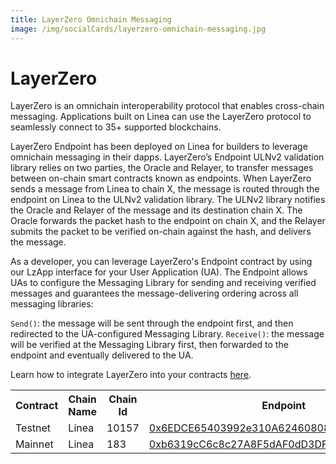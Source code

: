 ```yaml
---
title: LayerZero Omnichain Messaging
image: /img/socialCards/layerzero-omnichain-messaging.jpg
---
```


# LayerZero

LayerZero is an omnichain interoperability protocol that enables cross-chain messaging. 
Applications built on Linea can use the LayerZero protocol to seamlessly connect to 35+ supported 
blockchains.

LayerZero Endpoint has been deployed on Linea for builders to leverage omnichain messaging in 
their dapps. LayerZero’s Endpoint ULNv2 validation library relies on two parties, the Oracle and 
Relayer, to transfer messages between on-chain smart contracts known as endpoints. When LayerZero 
sends a message from Linea to chain X, the message is routed through the endpoint on Linea to the 
ULNv2 validation library. The ULNv2 library notifies the Oracle and Relayer of the message and 
its destination chain X. The Oracle forwards the packet hash to the endpoint on chain X, and the 
Relayer submits the packet to be verified on-chain against the hash, and delivers the message.

As a developer, you can leverage LayerZero's Endpoint contract by using our LzApp interface for 
your User Application (UA). The Endpoint allows UAs to configure the Messaging Library for sending 
and receiving verified messages and guarantees the message-delivering ordering across all messaging 
libraries:

`Send()`: the message will be sent through the endpoint first, and then redirected to the 
UA-configured Messaging Library. `Receive()`: the message will be verified at the Messaging 
Library first, then forwarded to the endpoint and eventually delivered to the UA.

Learn how to integrate LayerZero into your contracts [here](https://layerzero.gitbook.io/docs/).

<table>
  <tbody>
    <tr>
      <th>Contract</th>
      <th>Chain Name</th>
      <th>Chain Id</th>
      <th>Endpoint</th>
    </tr>
    <tr>
      <td>Testnet</td>
      <td>Linea</td>
      <td>10157</td>
      <td>
        <a href="https://sepolia.lineascan.build/address/0x6EDCE65403992e310A62460808c4b910D972f10f">
          0x6EDCE65403992e310A62460808c4b910D972f10f
        </a>
      </td>
    </tr>
    <tr>
      <td>Mainnet</td>
      <td>Linea</td>
      <td>183</td>
      <td>
        <a href="https://lineascan.build/address/0xb6319cC6c8c27A8F5dAF0dD3DF91EA35C4720dd7">
          0xb6319cC6c8c27A8F5dAF0dD3DF91EA35C4720dd7
        </a>
      </td>
    </tr>
  </tbody>
</table>

